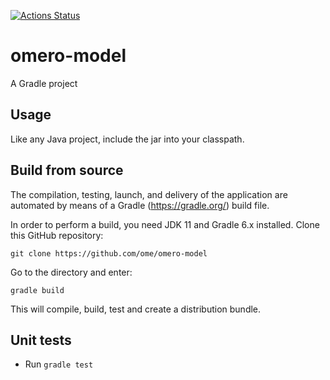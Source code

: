 [![Actions Status](https://github.com/ome/omero-model/workflows/Gradle/badge.svg)](https://github.com/ome/omero-model/actions)

# omero-model

A Gradle project

## Usage

Like any Java project, include the jar into your classpath.

## Build from source

The compilation, testing, launch, and delivery of the application are
automated by means of a Gradle (https://gradle.org/) build file.

In order to perform a build, you need JDK 11 and Gradle 6.x installed. Clone
this GitHub repository:

    git clone https://github.com/ome/omero-model

Go to the directory and enter:

    gradle build

This will compile, build, test and create a distribution bundle.

## Unit tests
 * Run `gradle test`
